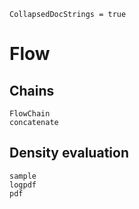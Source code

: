 ```@meta
CollapsedDocStrings = true
```


# Flow

## Chains

```@docs
FlowChain
concatenate
```

## Density evaluation

```@docs
sample
logpdf
pdf
```


